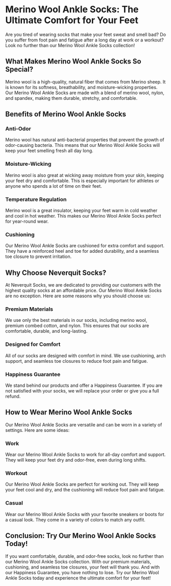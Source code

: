 # Merino Wool Ankle Socks: The Ultimate Comfort for Your Feet

Are you tired of wearing socks that make your feet sweat and smell bad? Do you suffer from foot pain and fatigue after a long day at work or a workout? Look no further than our Merino Wool Ankle Socks collection!

## What Makes Merino Wool Ankle Socks So Special?

Merino wool is a high-quality, natural fiber that comes from Merino sheep. It is known for its softness, breathability, and moisture-wicking properties. Our Merino Wool Ankle Socks are made with a blend of merino wool, nylon, and spandex, making them durable, stretchy, and comfortable.

## Benefits of Merino Wool Ankle Socks

### Anti-Odor

Merino wool has natural anti-bacterial properties that prevent the growth of odor-causing bacteria. This means that our Merino Wool Ankle Socks will keep your feet smelling fresh all day long.

### Moisture-Wicking

Merino wool is also great at wicking away moisture from your skin, keeping your feet dry and comfortable. This is especially important for athletes or anyone who spends a lot of time on their feet.

### Temperature Regulation

Merino wool is a great insulator, keeping your feet warm in cold weather and cool in hot weather. This makes our Merino Wool Ankle Socks perfect for year-round wear.

### Cushioning

Our Merino Wool Ankle Socks are cushioned for extra comfort and support. They have a reinforced heel and toe for added durability, and a seamless toe closure to prevent irritation.

## Why Choose Neverquit Socks?

At Neverquit Socks, we are dedicated to providing our customers with the highest quality socks at an affordable price. Our Merino Wool Ankle Socks are no exception. Here are some reasons why you should choose us:

### Premium Materials

We use only the best materials in our socks, including merino wool, premium combed cotton, and nylon. This ensures that our socks are comfortable, durable, and long-lasting.

### Designed for Comfort

All of our socks are designed with comfort in mind. We use cushioning, arch support, and seamless toe closures to reduce foot pain and fatigue.

### Happiness Guarantee

We stand behind our products and offer a Happiness Guarantee. If you are not satisfied with your socks, we will replace your order or give you a full refund.

## How to Wear Merino Wool Ankle Socks

Our Merino Wool Ankle Socks are versatile and can be worn in a variety of settings. Here are some ideas:

### Work

Wear our Merino Wool Ankle Socks to work for all-day comfort and support. They will keep your feet dry and odor-free, even during long shifts.

### Workout

Our Merino Wool Ankle Socks are perfect for working out. They will keep your feet cool and dry, and the cushioning will reduce foot pain and fatigue.

### Casual

Wear our Merino Wool Ankle Socks with your favorite sneakers or boots for a casual look. They come in a variety of colors to match any outfit.

## Conclusion: Try Our Merino Wool Ankle Socks Today!

If you want comfortable, durable, and odor-free socks, look no further than our Merino Wool Ankle Socks collection. With our premium materials, cushioning, and seamless toe closures, your feet will thank you. And with our Happiness Guarantee, you have nothing to lose. Try our Merino Wool Ankle Socks today and experience the ultimate comfort for your feet!